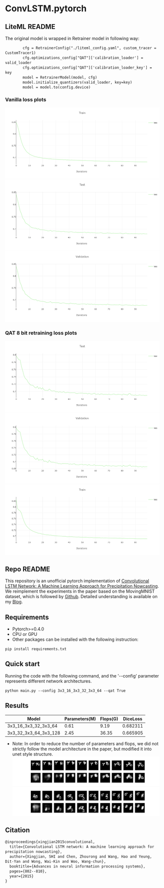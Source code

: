 # ConvLSTM.pytorch


## LiteML README

The original model is wrapped in Retrainer model in following way:
```
        cfg = RetrainerConfig("./liteml_config.yaml", custom_tracer = CustomTracer1)
        cfg.optimizations_config["QAT"]['calibration_loader'] = valid_loader
        cfg.optimizations_config["QAT"]['calibration_loader_key'] = key
        model = RetrainerModel(model, cfg)
        model.initialize_quantizers(valid_loader, key=key)
        model = model.to(config.device)
```


### Vanilla loss plots

![plot](./images/vanilla/test.png)
![plot](./images/vanilla/train.png)
![plot](./images/vanilla/validation.png)


### QAT 8 bit retraining loss plots

![plot](./images/qat/test.png)
![plot](./images/qat/train.png)
![plot](./images/qat/validation.png)




## Repo README

This repository is an unofficial pytorch implementation of 
[Convolutional LSTM Network: A Machine Learning Approach for Precipitation Nowcasting](https://arxiv.org/abs/1506.04214v1).
We reimplement the experiments in the paper based on the MovingMNIST dataset, which is followed by [Github](https://github.com/jhhuang96/ConvLSTM-PyTorch).
Detailed understanding is available on my [Blog](https://www.cnblogs.com/CZiFan/p/12630949.html).

## Requirements
- Pytorch>=0.4.0
- CPU or GPU
- Other packages can be installed with the following instruction:
```
pip install requirements.txt
```
  
## Quick start
Running the code with the following command, and the '--config' parameter represents different network architectures.
```
python main.py --config 3x3_16_3x3_32_3x3_64 --qat True
```

## Results
| Model | Parameters(M) | Flops(G) | DiceLoss |
|---|---|---|---|
| 3x3_16_3x3_32_3x3_64 | 0.61 | 9.19 | 0.682311 | 
| 3x3_32_3x3_64_3x3_128 | 2.45 | 36.35 | 0.665905 |
* Note: In order to reduce the number of parameters and flops, 
we did not strictly follow the model architecture in the paper, but modified it into unet style structure.
![result1](output/cache/099_00010.png)
![result2](output/cache/099_00030.png)
## Citation

```
@inproceedings{xingjian2015convolutional,
  title={Convolutional LSTM network: A machine learning approach for precipitation nowcasting},
  author={Xingjian, SHI and Chen, Zhourong and Wang, Hao and Yeung, Dit-Yan and Wong, Wai-Kin and Woo, Wang-chun},
  booktitle={Advances in neural information processing systems},
  pages={802--810},
  year={2015}
}
```
